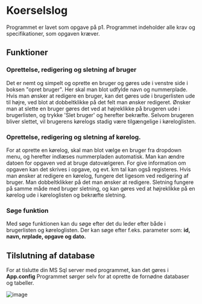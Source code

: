 # Koerselslog
Programmet er lavet som opgave på p1. 
Programmet indeholder alle krav og specifikationer, som opgaven kræver.


## Funktioner
### Oprettelse, redigering og sletning af bruger
Det er nemt og simpelt og oprette en bruger og gøres ude i venstre side i boksen "opret bruger". Her skal man blot udfylde navn og nummerplade.
Hvis man ønsker at redigere en bruger, kan det gøres ude i brugerlisten ude til højre, ved blot at dobbeltklikke på det felt man ønsker redigeret.
Ønsker man at slette en bruger gøres det ved at højreklikke på brugeren ude i brugerlisten, og trykke 'Slet bruger' og herefter bekræfte. Selvom brugeren bliver slettet, vil brugerens kørelogs stadig være tilgængelige i køreloglisten. 

### Oprettelse, redigering og sletning af kørelog.
For at oprette en kørelog, skal man blot vælge en bruger fra dropdown menu, og herefter indlæses nummerpladen automatisk. Man kan ændre datoen for opgaven ved at bruge datovælgeren. For give information om opgaven kan det skrives i opgave, og evt. km tal kan også registeres.
Hvis man ønsker at redigere en kørelog, fungere det ligesom ved redigering af bruger. Man dobbeltklikker på det man ønsker at redigere.
Sletning fungere på samme måde med bruger sletning, og kan gøres ved at højreklikke på en kørelog ude i køreloglisten og bekræfte sletning.

### Søge funktion
Med søge funktionen kan du søge efter det du leder efter både i brugerlisten og køreloglisten. Der kan søge efter f.eks. parameter som: **id, navn, nrplade, opgave og dato.**


## Tilslutning af database
For at tislutte din MS Sql server med programmet, kan det gøres i **App.config**
Programmet sørger selv for at oprette de fornødne databaser og tabeller.

![image](https://github.com/Hjaller/Koerselslog/assets/38131968/b20be4f7-fa80-4f33-b00c-2b7d85b2db10)
